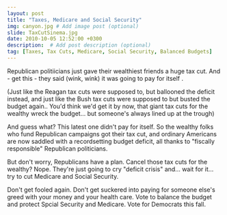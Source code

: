 ```yaml
---
layout: post
title: "Taxes, Medicare and Social Security"
img: canyon.jpg # Add image post (optional)
slide: TaxCutSinema.jpg
date: 2010-10-05 12:52:00 +0300
description:  # Add post description (optional)
tag: [Taxes, Tax Cuts, Medicare, Social Security, Balanced Budgets]
---
```

Republican politiicians just gave their wealthiest friends a huge tax cut.  And  - get this - they said (wink, wink) it was going to pay for itself .

(Just like the Reagan tax cuts were supposed to, but ballooned the deficit instead, and just like the Bush tax cuts were supposed to but busted the budget again.. You'd think we'd get it by now, that giant tax cuts for the wealthy wreck the budget... but someone's always lined up at the trough)  

And guess what? This latest one didn't pay for itself. So the wealthy folks who fund Republican campaigns got their tax cut, and ordinary Americans are now saddled with a recordsetting budget deficit, all thanks to "fiscally responsible" Republican politicians.

But don't worry, Republicans have a plan.  Cancel those tax cuts for the wealthy? Nope. They're just going to cry "deficit crisis" and... wait for it... try to cut Medicare and Social Security. 

Don't get fooled again.  Don't get suckered into paying for someone else's greed with your money and your health care.  Vote to balance the budget and protect Spcial Security and Medicare. Vote for Democrats this fall. 

